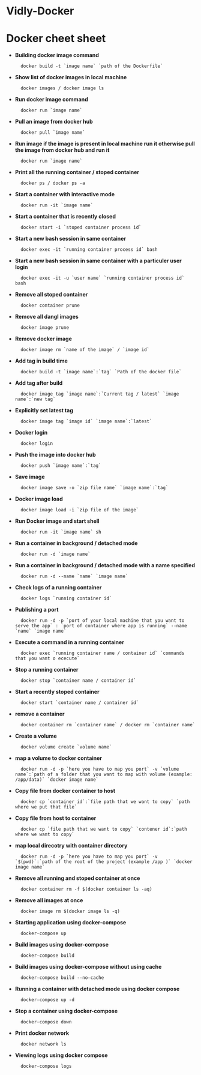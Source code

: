 # Vidly-Docker
# Docker cheet sheet
* **Building docker image command**

        docker build -t `image name` `path of the Dockerfile`

* **Show list of docker images in local machine**
        
        docker images / docker image ls

* **Run docker image command**
  
        docker run `image name`

* **Pull an image from docker hub**
  
        docker pull `image name` 

* **Run image if the image is present in local machine run it otherwise pull the image from docker hub and run it**  
  
        docker run `image name`

* **Print all the running container / stoped container**
  
        docker ps / docker ps -a

* **Start a container with interactive mode**
  
        docker run -it `image name`

* **Start a container that is recently closed**
  
        docker start -i `stoped container process id`

* **Start a new bash session in same container** 

        docker exec -it `running container process id` bash
        
* **Start a new bash session in same container with a particuler user login** 

        docker exec -it -u `user name` `running container process id` bash

* **Remove all stoped container** 

        docker container prune

* **Remove all dangl images**
  
        docker image prune

* **Remove docker image**

        docker image rm `name of the image` / `image id`

* **Add tag in build time**

        docker build -t `image name`:`tag` `Path of the docker file`

* **Add tag after build**

        docker image tag `image name`:`Current tag / latest` `image name`:`new tag`

* **Explicitly set latest tag**

        docker image tag `image id` `image name`:`latest`

* **Docker login**

        docker login

* **Push the image into docker hub**

        docker push `image name`:`tag`

* **Save image**

        docker image save -o `zip file name` `image name`:`tag`

* **Docker image load**

        docker image load -i `zip file of the image`

* **Run Docker image and start shell**

        docker run -it `image name` sh

* **Run a container in background / detached mode**

        docker run -d `image name`

* **Run a container in background / detached mode with a name specified**

        docker run -d --name `name` `image name`

* **Check logs of a running container**

        docker logs `running container id`

* **Publishing a port**

        docker run -d -p `port of your local machine that you want to serve the app` : `port of container where app is running` --name `name` `image name`

* **Execute a command in a running container**

        docker exec `running container name / container id` `commands that you want o ececute`

* **Stop a running container**

        docker stop `container name / container id`

* **Start a recently stoped container**

        docker start `container name / container id`

* **remove a container**

        docker container rm `container name` / docker rm `container name`

* **Create a volume**

        docker volume create `volume name`

* **map a volume to docker container**

        docker run -d -p `here you have to map you port` -v `volume name`:`path of a folder that you want to map with volume (example: /app/data)` `docker image name`

* **Copy file from docker container to host**

        docker cp `container id`:`file path that we want to copy` `path where we put that file`

* **Copy file from host to container**

        docker cp `file path that we want to copy` `contener id`:`path where we want to copy`

* **map local direcotry with container directory**

        docker run -d -p `here you have to map you port` -v `$(pwd)`:`path of the root of the project (example /app )` `docker image name`

* **Remove all running and stoped container at once**

        docker container rm -f $(docker container ls -aq)

* **Remove all images at once**

        docker image rm $(docker image ls -q)

* **Starting application using docker-compose**

        docker-compose up

* **Build images using docker-compose**

        docker-compose build
        
* **Build images using docker-compose without using cache**

        docker-compose build --no-cache

* **Running a container with detached mode using docker compose**

        docker-compose up -d

* **Stop a container using docker-compose**

        docker-compose down

* **Print docker network**

        docker network ls

* **Viewing logs using docker compose**

        docker-compose logs

